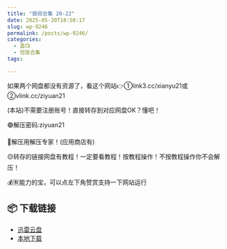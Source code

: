 ```yaml
---
title: "狼叔合集 20-22"
date: 2025-05-30T18:50:17
slug: wp-9246
permalink: /posts/wp-9246/
categories:
  - 盖📺
  - 恰饭合集
tags:

---
```


如果两个网盘都没有资源了，看这个网站👉①link3.cc/xianyu21或②vlink.cc/ziyuan21

(本站)不需要注册账号！直接转存到对应网盘OK？懂吧！

🟢解压密码:ziyuan21

🔵解压用解压专家！(应用商店有)

🟡转存的链接网盘有教程！一定要看教程！按教程操作！不按教程操作你不会解压！

💰🈶能力的宝，可以点左下角赞赏支持一下网站运行

## 📦 下载链接
- [迅雷云盘](https://blziyuan21.com/pay-download/9246?key=4782b5ac67&down_id=0)
- [本地下载](https://blziyuan21.com/pay-download/9246?key=4782b5ac67&down_id=1)


